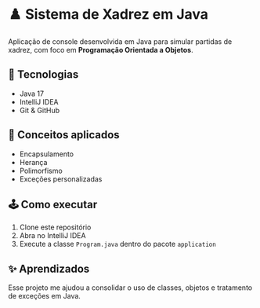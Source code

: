 # ♟️ Sistema de Xadrez em Java

Aplicação de console desenvolvida em Java para simular partidas de xadrez, com foco em **Programação Orientada a Objetos**.

## 🚀 Tecnologias
- Java 17
- IntelliJ IDEA
- Git & GitHub

## 🧩 Conceitos aplicados
- Encapsulamento
- Herança
- Polimorfismo
- Exceções personalizadas

## 🕹️ Como executar
1. Clone este repositório
2. Abra no IntelliJ IDEA
3. Execute a classe `Program.java` dentro do pacote `application`

## ✨ Aprendizados
Esse projeto me ajudou a consolidar o uso de classes, objetos e tratamento de exceções em Java.
